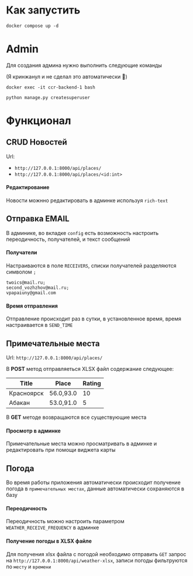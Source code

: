 # Как запустить

```shell
docker compose up -d
```

# Admin

Для создания админа нужно выполнить следующие команды

(Я кринжанул и не сделал это автоматически 🙂)

````shell
docker exec -it ccr-backend-1 bash
````

```shell
python manage.py createsuperuser
```

# Функционал

## CRUD Новостей

Url:

- ```http://127.0.0.1:8000/api/places/```
- ```http://127.0.0.1:8000/api/places/<id:int>```

#### Редактирование

Новости можнно редактировать в админке используя `rich-text`

## Отправка EMAIL

В админике, во вкладке `config` есть возможность настроить
переодичность, получателей, и текст сообщений

#### Получатели

Настраиваются в поле `RECEIVERS`, списки получателей
разделяются символом `;`

```shell
twoics@mail.ru;
second_vozhzhov@mail.ru;
vpapaiuny@gmail.com
```

#### Время отправления

Отправление происходит раз в сутки, в установленное время,
время настраивается в `SEND_TIME`

## Примечательные места

Url: `http://127.0.0.1:8000/api/places/`

В **POST** метод отправляеться XLSX файл содержание следующее:

| Title      | Place     | Rating | 
|------------|-----------|--------|
| Красноярск | 56.0,93.0 | 10     |
| Абакан     | 53.0,91.0 | 5      |

В **GET** методе возвращаются все существующие места

#### Просмотр в админке
Примечательные места можно просматривать в админке и редактировать при
помощи виджета карты

## Погода

Во время работы приложения автоматически происходит получение
погода в `примечательных местах`, данные автоматически сохраняются
в базу

#### Переодичность

Переодичность можно настроить параметром `WEATHER_RECEIVE_FREQUENCY`
в админке

#### Получение погоды в XLSX файле

Для получения xlsx файла с погодой необходимо отправить `GET` запрос
на `http://127.0.0.1:8000/api/weather-xlsx`, записи погоды фильтруются
по `месту` и `времени`


